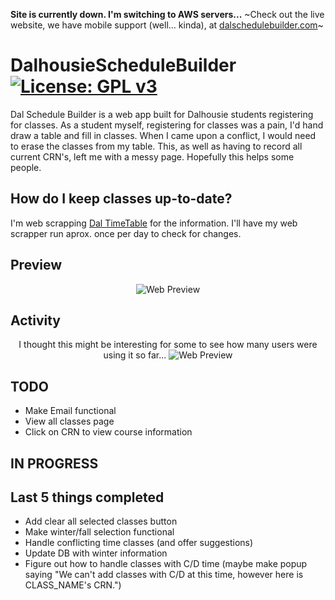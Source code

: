 **Site is currently down. I'm switching to AWS servers...**
~Check out the live website, we have mobile support (well... kinda), at [dalschedulebuilder.com](http://dalschedulebuilder.com)~ 

# DalhousieScheduleBuilder [![License: GPL v3](https://img.shields.io/badge/License-GPL%20v3-blue.svg)](https://www.gnu.org/licenses/gpl-3.0)
Dal Schedule Builder is a web app built for Dalhousie students registering for classes. As a student myself, registering for classes was a pain, I'd hand draw a table and fill in classes. When I came upon a conflict, I would need to erase the classes from my table. This, as well as  having to record all current CRN's, left me with a messy page. Hopefully this helps some people.

## How do I keep classes up-to-date?
I'm web scrapping [Dal TimeTable](https://dalonline.dal.ca/PROD/fysktime.P_DisplaySchedule) for the information. I'll have my web scrapper run aprox. once per day to check for changes.

## Preview
<p align="center">
  <img src="http://i.imgur.com/rBXzpbV.png" alt="Web Preview"/>
</p>

## Activity
<p align="center">
  I thought this might be interesting for some to see how many users were using it so far...
  <img src="https://i.imgur.com/7xmlE04.png" alt="Web Preview"/>
</p>


## TODO
* Make Email functional
* View all classes page
* Click on CRN to view course information

## IN PROGRESS

## Last 5 things completed
* Add clear all selected classes button
* Make winter/fall selection functional
* Handle conflicting time classes (and offer suggestions)
* Update DB with winter information
* Figure out how to handle classes with C/D time (maybe make popup saying "We can't add classes with C/D at this time, however here is CLASS_NAME's CRN.")
